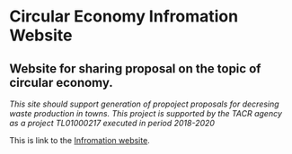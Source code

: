 # Circular Economy Infromation Website
## Website for sharing proposal on the topic of circular economy.
*This site should support generation of propoject proposals for decresing waste production in towns.*
*This project is supported by the TACR agency as a project TL01000217 executed in period 2018-2020*

This is link to the [Infromation website](http://obcevkruhu.cz/).
